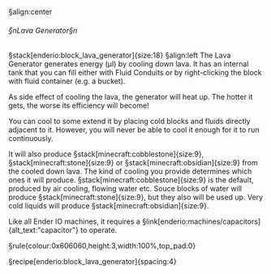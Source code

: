 §align:center
###### §nLava Generator§n
§stack[enderio:block_lava_generator]{size:18}
§align:left
The Lava Generator generates energy (µI) by cooling down lava. It has an internal tank that you can fill either with Fluid Conduits or by right-clicking the block with fluid container (e.g. a bucket).

As side effect of cooling the lava, the generator will heat up. The hotter it gets, the worse its efficiency will become!

You can cool to some extend it by placing cold blocks and fluids directly adjacent to it. However, you will never be able to cool it enough for it to run continuously.

It will also produce §stack[minecraft:cobblestone]{size:9}, §stack[minecraft:stone]{size:9} or §stack[minecraft:obsidian]{size:9} from the cooled down lava. The kind of cooling you provide determines which ones it will produce. §stack[minecraft:cobblestone]{size:9} is the default, produced by air cooling, flowing water etc. Souce blocks of water will produce §stack[minecraft:stone]{size:9}, but they also will be used up. Very cold liquids will produce §stack[minecraft:obsidian]{size:9}.

Like all Ender IO machines, it requires a §link[enderio:machines/capacitors]{alt_text:"capacitor"} to operate.

§rule{colour:0x606060,height:3,width:100%,top_pad:0}

§recipe[enderio:block_lava_generator]{spacing:4}